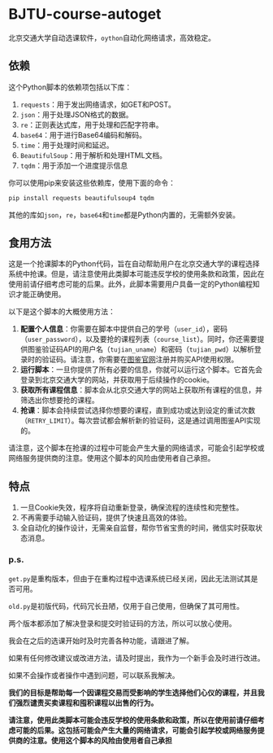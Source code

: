 # BJTU-course-autoget
北京交通大学自动选课软件，`oython`自动化网络请求，高效稳定。

## 依赖

这个Python脚本的依赖项包括以下库：

1. `requests`：用于发出网络请求，如GET和POST。
2. `json`：用于处理JSON格式的数据。
3. `re`：正则表达式库，用于处理和匹配字符串。
4. `base64`：用于进行Base64编码和解码。
5. `time`：用于处理时间和延迟。
6. `BeautifulSoup`：用于解析和处理HTML文档。
7. `tqdm`：用于添加一个进度提示信息 

你可以使用pip来安装这些依赖库，使用下面的命令：

```bash
pip install requests beautifulsoup4 tqdm
```

其他的库如`json`，`re`，`base64`和`time`都是Python内置的，无需额外安装。



## 食用方法

这是一个抢课脚本的Python代码，旨在自动帮助用户在北京交通大学的课程选择系统中抢课。但是，请注意使用此类脚本可能违反学校的使用条款和政策，因此在使用前请仔细考虑可能的后果。此外，此脚本需要用户具备一定的Python编程知识才能正确使用。

以下是这个脚本的大概使用方法：

1. **配置个人信息**：你需要在脚本中提供自己的学号（`user_id`），密码（`user_password`），以及要抢的课程列表（`course_list`）。同时，你还需要提供图鉴验证码API的用户名（`tujian_uname`）和密码（`tujian_pwd`）以解析登录时的验证码。请注意，你需要在[图鉴官网](http://www.ttshitu.com/)注册并购买API使用权限。
2. **运行脚本**：一旦你提供了所有必要的信息，你就可以运行这个脚本。它首先会登录到北京交通大学的网站，并获取用于后续操作的cookie。
3. **获取所有课程信息**：脚本会从北京交通大学的网站上获取所有课程的信息，并筛选出你想要抢的课程。
4. **抢课**：脚本会持续尝试选择你想要的课程，直到成功或达到设定的重试次数（`RETRY_LIMIT`）。每次尝试都会解析新的验证码，这是通过调用图鉴API实现的。

请注意，这个脚本在抢课的过程中可能会产生大量的网络请求，可能会引起学校或网络服务提供商的注意。使用这个脚本的风险由使用者自己承担。



## 特点

1. 一旦Cookie失效，程序将自动重新登录，确保流程的连续性和完整性。
2. 不再需要手动输入验证码，提供了快速且高效的体验。
3. 全自动化的操作设计，无需亲自监督，帮你节省宝贵的时间，微信实时获取状态消息。



### p.s.

`get.py`是重构版本，但由于在重构过程中选课系统已经关闭，因此无法测试其是否可用。

`old.py`是初版代码，代码冗长丑陋，仅用于自己使用，但确保了其可用性。

两个版本都添加了解决登录和提交时验证码的方法，所以可以放心使用。

我会在之后的选课开始时及时完善各种功能，请跟进了解。

如果有任何修改建议或改进方法，请及时提出，我作为一个新手会及时进行改进。

如果不会操作或者操作中遇到问题，可以联系我解决。

**我们的目标是帮助每一个因课程交易而受影响的学生选择他们心仪的课程，并且我们强烈谴责买卖课程和囤积课程以出售的行为。**

**请注意，使用此类脚本可能会违反学校的使用条款和政策，所以在使用前请仔细考虑可能的后果。这包括可能会产生大量的网络请求，可能会引起学校或网络服务提供商的注意。使用这个脚本的风险由使用者自己承担**

